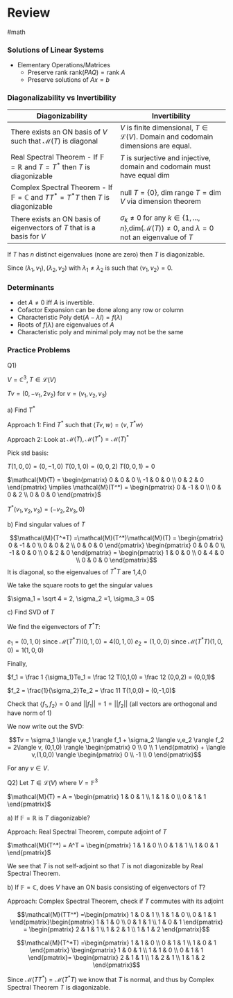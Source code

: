 # Review
#math 


### Solutions of Linear Systems

- Elementary Operations/Matrices
	- Preserve rank $\text{rank}(PAQ) = \text{rank }A$
	- Preserve solutions of $Ax = b$


### Diagonalizability vs Invertibility

| Diagonizability                                                                                  | Invertibility                                                                                                                |
| ------------------------------------------------------------------------------------------------ | ---------------------------------------------------------------------------------------------------------------------------- |
| There exists an ON basis of $V$ such that $\mathcal{M}(T)$ is diagonal                           | $V$ is finite dimensional, $T \in \mathcal{L}(V)$. Domain and codomain dimensions are equal.                                 |
| Real Spectral Theorem - If $\mathbb F = \mathbb R$ and $T = T^*$ then $T$ is diagonizable        | $T$ is surjective and injective, domain and codomain must have equal dim                                                     |
| Complex Spectral Theorem - If $\mathbb F = \mathbb C$ and $TT^* = T^*T$ then $T$ is diagonizable | $\text{null }T = \{0\}$, $\text{dim range }T = \text{dim }V$ via dimension theorem                                           |
| There exists an ON basis of eigenvectors of $T$ that is a basis for $V$                          | $\sigma_k \neq 0$ for any $k \in \{1,...,n\}$,$\text{dim}(\mathcal{M}(T))\neq 0$, and $\lambda = 0$ not an eigenvalue of $T$ |

If $T$ has $n$ distinct eigenvalues (none are zero) then $T$ is diagonizable.

Since $(\lambda_1,v_1), (\lambda_2,v_2)$ with $\lambda_1 \neq \lambda_2$ is such that $\langle v_1,v_2 \rangle = 0$. 

### Determinants

- $\text{det }A \neq 0$ iff $A$ is invertible.
- Cofactor Expansion can be done along any row or column
- Characteristic Poly $\text{det}(A - \lambda I) = f(\lambda)$
- Roots of $f(\lambda)$ are eigenvalues of $A$
- Characteristic poly and minimal poly may not be the same




### Practice Problems

Q1)

$V  = \mathbb C^3, T \in \mathcal{L}(V)$

$Tv = (0,-v_1,2v_2)$ for $v = (v_1,v_2,v_3)$ 

a) Find $T^*$

Approach 1: Find $T^*$ such that $\langle Tv,w \rangle = \langle v, T^* w\rangle$ 

Approach 2: Look at $\mathcal{M}(T), \mathcal{M}(T^*) = \mathcal{M}(T)^*$ 

Pick std basis:

$T(1,0,0) = (0,-1,0)$ 
$T(0,1,0) = (0,0,2)$
$T(0,0,1) = 0$

$\mathcal{M}(T) = \begin{pmatrix} 0 & 0 & 0 \\ -1 & 0 & 0 \\ 0 & 2 & 0 \end{pmatrix} \implies \mathcal{M}(T^*) = \begin{pmatrix} 0 & -1 & 0 \\ 0 & 0 & 2 \\ 0 & 0 & 0 \end{pmatrix}$

$T^*(v_1,v_2,v_3) = (-v_2, 2v_3, 0)$


b) Find singular values of $T$

$$\mathcal{M}(T^*T) =\mathcal{M}(T^*)\mathcal{M}(T) = \begin{pmatrix} 0 & -1 & 0 \\ 0 & 0 & 2 \\ 0 & 0 & 0 \end{pmatrix} \begin{pmatrix} 0 & 0 & 0 \\ -1 & 0 & 0 \\ 0 & 2 & 0 \end{pmatrix} = \begin{pmatrix} 1 & 0 & 0 \\ 0 & 4 & 0 \\ 0 & 0 & 0 \end{pmatrix}$$
It is diagonal, so the eigenvalues of $T^*T$ are 1,4,0

We take the square roots to get the singular values

$\sigma_1 = \sqrt 4 = 2, \sigma_2 =1, \sigma_3 = 0$


c) Find SVD of $T$


We find the eigenvectors of $T^*T$:

$e_1 = (0,1,0)$ since $\mathcal{M}(T^*T)(0,1,0) = 4(0,1,0)$
$e_2 = (1,0,0)$ since $\mathcal{M}(T^*T)(1,0,0) = 1 (1,0,0)$

Finally,

$f_1 = \frac 1 {\sigma_1}Te_1 = \frac 12 T(0,1,0) = \frac 12 (0,0,2) = (0,0,1)$

$f_2 = \frac{1}{\sigma_2}Te_2 = \frac 11 T(1,0,0) = (0,-1,0)$

Check that $\langle f_1,f_2 \rangle = 0$ and $||f_1|| = 1 = ||f_2||$ (all vectors are orthogonal and have norm of 1)

We now write out the SVD:

$$Tv = \sigma_1 \langle v,e_1 \rangle f_1 + \sigma_2 \langle v,e_2 \rangle f_2 = 2\langle v, (0,1,0) \rangle \begin{pmatrix} 0 \\ 0 \\ 1 \end{pmatrix} + \langle v,(1,0,0) \rangle \begin{pmatrix} 0 \\ -1 \\ 0 \end{pmatrix}$$

For any $v \in V$.


Q2) Let $T \in \mathcal{L}(V)$ where $V = \mathbb F^3$

$\mathcal{M}(T) = A = \begin{pmatrix} 1 & 0 & 1 \\ 1 & 1 & 0 \\ 0 & 1 & 1 \end{pmatrix}$ 


a) If $\mathbb F = \mathbb R$ is $T$ diagonizable?

Approach: Real Spectral Theorem, compute adjoint of $T$


$\mathcal{M}(T^*) = A^T = \begin{pmatrix} 1 & 1 & 0 \\ 0 & 1 & 1 \\ 1 & 0 & 1 \end{pmatrix}$

We see that $T$ is not self-adjoint so that $T$ is not diagonizable by Real Spectral Theorem. 

b) If $\mathbb F = \mathbb C$, does $V$ have an ON basis consisting of eigenvectors of $T$?

Approach: Complex Spectral Theorem, check if $T$ commutes with its adjoint


$$\mathcal{M}(TT^*) =\begin{pmatrix} 1 & 0 & 1 \\ 1 & 1 & 0 \\ 0 & 1 & 1 \end{pmatrix}\begin{pmatrix} 1 & 1 & 0 \\ 0 & 1 & 1 \\ 1 & 0 & 1 \end{pmatrix} = \begin{pmatrix} 2 & 1 & 1 \\ 1 & 2 & 1 \\ 1 & 1 & 2 \end{pmatrix}$$

$$\mathcal{M}(T^*T) =\begin{pmatrix} 1 & 1 & 0 \\ 0 & 1 & 1 \\ 1 & 0 & 1 \end{pmatrix} \begin{pmatrix} 1 & 0 & 1 \\ 1 & 1 & 0 \\ 0 & 1 & 1 \end{pmatrix}= \begin{pmatrix} 2 & 1 & 1 \\ 1 & 2 & 1 \\ 1 & 1 & 2 \end{pmatrix}$$

Since $\mathcal{M}(TT^*) = \mathcal{M}(T^*T)$ we know that $T$ is normal, and thus by Complex Spectral Theorem $T$ is diagonizable. 